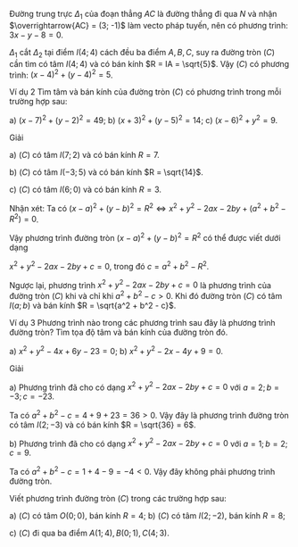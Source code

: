 Đường trung trực $\Delta_1$ của đoạn thẳng $AC$ là đường thẳng đi qua $N$ và nhận $\overrightarrow{AC} = (3; -1)$ làm vecto pháp tuyến, nên có phương trình: $3x - y - 8 = 0$.

$\Delta_1$ cắt $\Delta_2$ tại điểm $I(4; 4)$ cách đều ba điểm $A, B, C$, suy ra đường tròn $(C)$ cần tìm có tâm $I(4; 4)$ và có bán kính $R = IA = \sqrt{5}$. Vậy $(C)$ có phương trình: $(x - 4)^2 + (y - 4)^2 = 5$.

Ví dụ 2
Tìm tâm và bán kính của đường tròn $(C)$ có phương trình trong mỗi trường hợp sau:

a) $(x - 7)^2 + (y - 2)^2 = 49$;    b) $(x + 3)^2 + (y - 5)^2 = 14$;    c) $(x - 6)^2 + y^2 = 9$.

Giải

a) $(C)$ có tâm $I(7; 2)$ và có bán kính $R = 7$.

b) $(C)$ có tâm $I(-3; 5)$ và có bán kính $R = \sqrt{14}$.

c) $(C)$ có tâm $I(6; 0)$ và có bán kính $R = 3$.

Nhận xét: Ta có $(x - a)^2 + (y - b)^2 = R^2 \Leftrightarrow x^2 + y^2 - 2ax - 2by + (a^2 + b^2 - R^2) = 0$.

Vậy phương trình đường tròn $(x - a)^2 + (y - b)^2 = R^2$ có thể được viết dưới dạng

$x^2 + y^2 - 2ax - 2by + c = 0$, trong đó $c = a^2 + b^2 - R^2$.

Ngược lại, phương trình $x^2 + y^2 - 2ax - 2by + c = 0$ là phương trình của đường tròn $(C)$ khi và chỉ khi $a^2 + b^2 - c > 0$. Khi đó đường tròn $(C)$ có tâm $I(a; b)$ và bán kính $R = \sqrt{a^2 + b^2 - c}$.

Ví dụ 3
Phương trình nào trong các phương trình sau đây là phương trình đường tròn? Tìm tọa độ tâm và bán kính của đường tròn đó.

a) $x^2 + y^2 - 4x + 6y - 23 = 0$;    b) $x^2 + y^2 - 2x - 4y + 9 = 0$.

Giải

a) Phương trình đã cho có dạng $x^2 + y^2 - 2ax - 2by + c = 0$ với $a = 2; b = -3; c = -23$.

Ta có $a^2 + b^2 - c = 4 + 9 + 23 = 36 > 0$. Vậy đây là phương trình đường tròn có tâm $I(2; -3)$ và có bán kính $R = \sqrt{36} = 6$.

b) Phương trình đã cho có dạng $x^2 + y^2 - 2ax - 2by + c = 0$ với $a = 1; b = 2; c = 9$.

Ta có $a^2 + b^2 - c = 1 + 4 - 9 = -4 < 0$. Vậy đây không phải phương trình đường tròn.

Viết phương trình đường tròn $(C)$ trong các trường hợp sau:

a) $(C)$ có tâm $O(0; 0)$, bán kính $R = 4$;    b) $(C)$ có tâm $I(2; -2)$, bán kính $R = 8$;

c) $(C)$ đi qua ba điểm $A(1; 4), B(0; 1), C(4; 3)$.